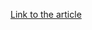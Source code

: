 [Link to the article](https://news.sophos.com/en-us/2021/01/12/new-android-spyware-targets-users-in-pakistan/)
